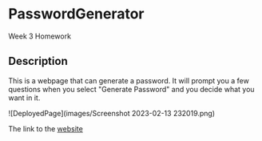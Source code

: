 # PasswordGenerator
Week 3 Homework

## Description

This is a webpage that can generate a password. It will prompt you a few questions when you select "Generate Password" and you decide what you want in it.

![DeployedPage](images/Screenshot 2023-02-13 232019.png)

The link to the [website](https://tonyadimey.github.io/PasswordGenerator/)